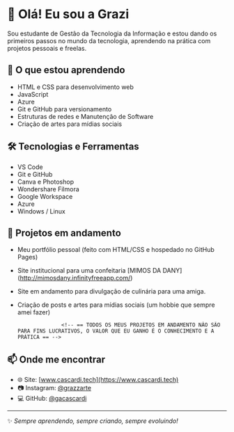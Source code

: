 # 👋 Olá! Eu sou a Grazi 

Sou estudante de Gestão da Tecnologia da Informação e estou dando os primeiros passos no mundo da tecnologia, aprendendo na prática com projetos pessoais e freelas.

## 🚀 O que estou aprendendo
- HTML e CSS para desenvolvimento web
- JavaScript 
- Azure
- Git e GitHub para versionamento
- Estruturas de redes e Manutenção de Software
- Criação de artes para mídias sociais

## 🛠️ Tecnologias e Ferramentas
- VS Code
- Git e GitHub
- Canva e Photoshop
- Wondershare Filmora
- Google Workspace
- Azure
- Windows / Linux 

## 📌 Projetos em andamento
- Meu portfólio pessoal (feito com HTML/CSS e hospedado no GitHub Pages)
- Site institucional para uma confeitaria [MIMOS DA DANY] (http://mimosdany.infinityfreeapp.com/)
- Site em andamento para divulgação de culinária para uma amiga.
- Criação de posts e artes para mídias sociais (um hobbie que sempre amei fazer)

					<!-- == TODOS OS MEUS PROJETOS EM ANDAMENTO NÃO SÃO PARA FINS LUCRATIVOS, O VALOR QUE EU GANHO É O CONHECIMENTO E A PRÁTICA == -->

## 📫 Onde me encontrar
- 🌐 Site: [www.cascardi.tech](https://www.cascardi.tech)
- 📷 Instagram: [@grazzarte](https://instagram.com/grazzarte)
- 💻 GitHub: [@gacascardi](https://github.com/gacascardi)

---

✨ *Sempre aprendendo, sempre criando, sempre evoluindo!*

